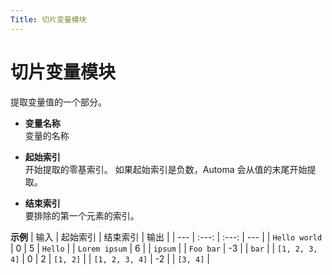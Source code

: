 ```yaml
---
Title: 切片变量模块
---
```


# 切片变量模块

提取变量值的一个部分。

- **变量名称** <br>
  变量的名称

- **起始索引** <br>
  开始提取的零基索引。
  如果起始索引是负数，Automa 会从值的末尾开始提取。

- **结束索引** <br>
  要排除的第一个元素的索引。

**示例**
| 输入 | 起始索引 | 结束索引 | 输出 |
| --- | :---: | :---: | --- |
| `Hello world` | 0 | 5 | `Hello` |
| `Lorem ipsum` | 6 |  | `ipsum` |
| `Foo bar` | -3 | | `bar` |
| `[1, 2, 3, 4]` | 0 | 2 | `[1, 2]` |
| `[1, 2, 3, 4]` | -2 |  | `[3, 4]` |